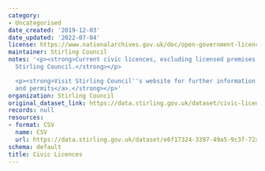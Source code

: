 ```yaml
---
category:
- Uncategorised
date_created: '2019-12-03'
date_updated: '2022-07-04'
license: https://www.nationalarchives.gov.uk/doc/open-government-licence/version/3/
maintainer: Stirling Council
notes: '<p><strong>Current civic licences, excluding licensed premises, issued by
  Stirling Council.</strong></p>

  <p><strong>Visit Stirling Council''s website for further information on <a href="https://www.stirling.gov.uk/licensing-legal/licenses-permits-permissions/">licences
  and permits</a>.</strong></p>'
organization: Stirling Council
original_dataset_link: https://data.stirling.gov.uk/dataset/civic-licences
records: null
resources:
- format: CSV
  name: CSV
  url: https://data.stirling.gov.uk/dataset/e6f17324-3397-49a5-9c3f-72ae586d0027/resource/2268be0e-aefc-455b-a642-7d3d58719eba/download/20220704-stirling-council-civic-licences-as-at-04.07.2022.csv
schema: default
title: Civic Licences
---
```

